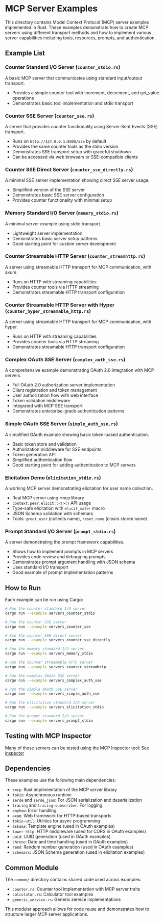 # MCP Server Examples

This directory contains Model Context Protocol (MCP) server examples implemented in Rust. These examples demonstrate how to create MCP servers using different transport methods and how to implement various server capabilities including tools, resources, prompts, and authentication.

## Example List

### Counter Standard I/O Server (`counter_stdio.rs`)

A basic MCP server that communicates using standard input/output transport.

- Provides a simple counter tool with increment, decrement, and get_value operations
- Demonstrates basic tool implementation and stdio transport

### Counter SSE Server (`counter_sse.rs`)

A server that provides counter functionality using Server-Sent Events (SSE) transport.

- Runs on `http://127.0.0.1:8000/sse` by default
- Provides the same counter tools as the stdio version
- Demonstrates SSE transport setup with graceful shutdown
- Can be accessed via web browsers or SSE-compatible clients

### Counter SSE Direct Server (`counter_sse_directly.rs`)

A minimal SSE server implementation showing direct SSE server usage.

- Simplified version of the SSE server
- Demonstrates basic SSE server configuration
- Provides counter functionality with minimal setup

### Memory Standard I/O Server (`memory_stdio.rs`)

A minimal server example using stdio transport.

- Lightweight server implementation
- Demonstrates basic server setup patterns
- Good starting point for custom server development

### Counter Streamable HTTP Server (`counter_streamhttp.rs`)

A server using streamable HTTP transport for MCP communication, with axum.

- Runs on HTTP with streaming capabilities
- Provides counter tools via HTTP streaming
- Demonstrates streamable HTTP transport configuration

### Counter Streamable HTTP Server with Hyper (`counter_hyper_streamable_http.rs`)

A server using streamable HTTP transport for MCP communication, with hyper.

- Runs on HTTP with streaming capabilities
- Provides counter tools via HTTP streaming
- Demonstrates streamable HTTP transport configuration

### Complex OAuth SSE Server (`complex_auth_sse.rs`)

A comprehensive example demonstrating OAuth 2.0 integration with MCP servers.

- Full OAuth 2.0 authorization server implementation
- Client registration and token management
- User authorization flow with web interface
- Token validation middleware
- Integrated with MCP SSE transport
- Demonstrates enterprise-grade authentication patterns

### Simple OAuth SSE Server (`simple_auth_sse.rs`)

A simplified OAuth example showing basic token-based authentication.

- Basic token store and validation
- Authorization middleware for SSE endpoints
- Token generation API
- Simplified authentication flow
- Good starting point for adding authentication to MCP servers

### Elicitation Demo (`elicitation_stdio.rs`)

A working MCP server demonstrating elicitation for user name collection.

- Real MCP server using rmcp library
- `context.peer.elicit::<T>()` API usage
- Type-safe elicitation with `elicit_safe!` macro  
- JSON Schema validation with schemars
- Tools: `greet_user` (collects name), `reset_name` (clears stored name)

### Prompt Standard I/O Server (`prompt_stdio.rs`)

A server demonstrating the prompt framework capabilities.

- Shows how to implement prompts in MCP servers
- Provides code review and debugging prompts
- Demonstrates prompt argument handling with JSON schema
- Uses standard I/O transport
- Good example of prompt implementation patterns

## How to Run

Each example can be run using Cargo:

```bash
# Run the counter standard I/O server
cargo run --example servers_counter_stdio

# Run the counter SSE server
cargo run --example servers_counter_sse

# Run the counter SSE direct server
cargo run --example servers_counter_sse_directly

# Run the memory standard I/O server
cargo run --example servers_memory_stdio

# Run the counter streamable HTTP server
cargo run --example servers_counter_streamhttp

# Run the complex OAuth SSE server
cargo run --example servers_complex_auth_sse

# Run the simple OAuth SSE server
cargo run --example servers_simple_auth_sse

# Run the elicitation standard I/O server
cargo run --example servers_elicitation_stdio

# Run the prompt standard I/O server
cargo run --example servers_prompt_stdio
```

## Testing with MCP Inspector

Many of these servers can be tested using the MCP Inspector tool:
See [inspector](https://github.com/modelcontextprotocol/inspector)

## Dependencies

These examples use the following main dependencies:

- `rmcp`: Rust implementation of the MCP server library
- `tokio`: Asynchronous runtime
- `serde` and `serde_json`: For JSON serialization and deserialization
- `tracing` and `tracing-subscriber`: For logging
- `anyhow`: Error handling
- `axum`: Web framework for HTTP-based transports
- `tokio-util`: Utilities for async programming
- `askama`: Template engine (used in OAuth examples)
- `tower-http`: HTTP middleware (used for CORS in OAuth examples)
- `uuid`: UUID generation (used in OAuth examples)
- `chrono`: Date and time handling (used in OAuth examples)
- `rand`: Random number generation (used in OAuth examples)
- `schemars`: JSON Schema generation (used in elicitation examples)

## Common Module

The `common/` directory contains shared code used across examples:

- `counter.rs`: Counter tool implementation with MCP server traits
- `calculator.rs`: Calculator tool examples
- `generic_service.rs`: Generic service implementations

This modular approach allows for code reuse and demonstrates how to structure larger MCP server applications.
